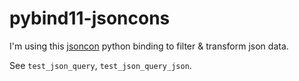 # pybind11-jsoncons

I'm using this [jsoncon](https://github.com/danielaparker/jsoncon) python binding to filter & transform json data.

See `test_json_query`, `test_json_query_json`.
